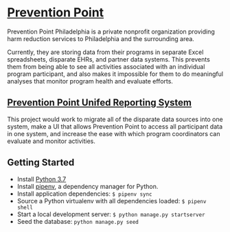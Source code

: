 # [Prevention Point](http://ppponline.org/)

Prevention Point Philadelphia is a private nonprofit organization providing harm reduction services to Philadelphia and the surrounding area.

Currently, they are storing data from their programs in separate Excel spreadsheets, disparate EHRs, and partner data systems. This prevents them from being able to see all activities associated with an individual program participant, and also makes it impossible for them to do meaningful analyses that monitor program health and evaluate efforts.

## [Prevention Point Unifed Reporting System](https://codeforphilly.org/projects/prevention_point_unified_reporting_system)

This project would work to migrate all of the disparate data sources into one system, make a UI that allows Prevention Point to access all participant data in one system, and increase the ease with which program coordinators can evaluate and monitor activities.

## Getting Started

- Install [Python 3.7](https://www.python.org/downloads/release/python-370/)
- Install [pipenv](https://github.com/pypa/pipenv), a dependency manager for Python.
- Install application dependencies:
    `$ pipenv sync`
- Source a Python virtualenv with all dependencies loaded:
    `$ pipenv shell`
- Start a local development server:
    `$ python manage.py startserver`
- Seed the database: 
    `python manage.py seed`
